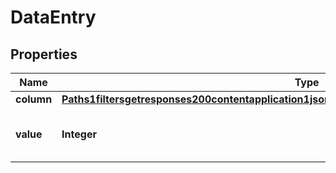 # DataEntry

## Properties
Name | Type | Description | Notes
------------ | ------------- | ------------- | -------------
**column** | [**Paths1filtersgetresponses200contentapplication1jsonschemaitemsoneOf0propertieswhitelistitems**](Paths1filtersgetresponses200contentapplication1jsonschemaitemsoneOf0propertieswhitelistitems.md) |  |  [optional]
**value** | **Integer** | The value of the column in cents |  [optional]
